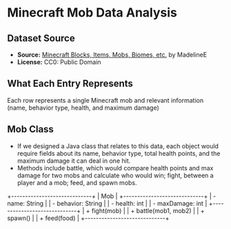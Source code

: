 # Minecraft Mob Data Analysis

## Dataset Source
- **Source:** [Minecraft Blocks, Items, Mobs, Biomes, etc.](https://www.kaggle.com/datasets/madelinee/minecraft-blocks-items-mobs-biomes-etc?select=Mobs.csv) by MadelineE
- **License:** CC0: Public Domain

## What Each Entry Represents
Each row represents a single Minecraft mob and relevant information (name, behavior type, health, and maximum damage)

## Mob Class
- If we designed a Java class that relates to this data, each object would require fields about its name, behavior type, total health points, and the maximum damage it can deal in one hit.
- Methods include battle, which would compare health points and max damage for two mobs and calculate who would win; fight, between a player and a mob; feed, and spawn mobs.

+-----------------------------+
|            Mob              |
+-----------------------------+
| - name: String              |
| - behavior: String          |
| - health: int               |
| - maxDamage: int            |
+-----------------------------+
| + fight(mob)                |
| + battle(mob1, mob2)        |
| + spawn()                   |
| + feed(food)                |
+-----------------------------+
